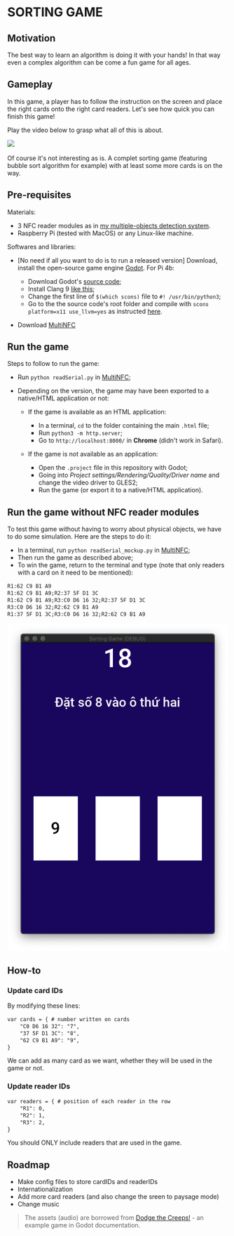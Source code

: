 # SORTING GAME

## Motivation

The best way to learn an algorithm is doing it with your hands! In that way even a complex algorithm can be come a fun game for all ages.

## Gameplay

In this game, a player has to follow the instruction on the screen and place the right cards onto the right card readers. Let's see how quick you can finish this game!

Play the video below to grasp what all of this is about.

[![](http://img.youtube.com/vi/1rLfiI8Qr10/0.jpg)](https://youtu.be/1rLfiI8Qr10)

Of course it's not interesting as is. A complet sorting game (featuring bubble sort algorithm for example) with at least some more cards is on the way.

## Pre-requisites

Materials:

* 3 NFC reader modules as in [my multiple-objects detection system](https://github.com/quantranfr/MultiNFC).
* Raspberry Pi (tested with MacOS) or any Linux-like machine.

Softwares and libraries:

* [No need if all you want to do is to run a released version] Download, install the open-source game engine [Godot](https://godotengine.org). For Pi 4b:

  * Download Godot's [source code](https://github.com/godotengine/godot/releases/tag/3.2.3-stable);
  * Install Clang 9 [like this](https://solarianprogrammer.com/2018/04/22/raspberry-pi-raspbian-install-clang-compile-cpp-17-programs/);
  * Change the first line of `$(which scons)` file to `#! /usr/bin/python3`;
  * Go to the the source code's root folder and compile with `scons platform=x11 use_llvm=yes` as instructed [here](https://docs.godotengine.org/en/stable/development/compiling/compiling_for_x11.html).

* Download [MultiNFC](https://github.com/quantranfr/MultiNFC)

## Run the game

Steps to follow to run the game:

* Run `python readSerial.py` in [MultiNFC](https://github.com/quantranfr/MultiNFC);
* Depending on the version, the game may have been exported to a native/HTML application or not:

  * If the game is available as an HTML application:

    * In a terminal, `cd` to the folder containing the main `.html` file;
    * Run `python3 -m http.server`;
    * Go to `http://localhost:8000/` in **Chrome** (didn't work in Safari).

  * If the game is not available as an application:

    * Open the `.project` file in this repository with Godot;
    * Going into *Project settings/Rendering/Quality/Driver name* and change the video driver to GLES2;
    * Run the game (or export it to a native/HTML application).

## Run the game without NFC reader modules

To test this game without having to worry about physical objects, we have to do some simulation. Here are the steps to do it:

* In a terminal, run `python readSerial_mockup.py` in [MultiNFC](https://github.com/quantranfr/MultiNFC);
* Then run the game as described above;
* To win the game, return to the terminal and type (note that only readers with a card on it need to be mentioned):

```
R1:62 C9 B1 A9
R1:62 C9 B1 A9;R2:37 5F D1 3C
R1:62 C9 B1 A9;R3:C0 D6 16 32;R2:37 5F D1 3C
R3:C0 D6 16 32;R2:62 C9 B1 A9
R1:37 5F D1 3C;R3:C0 D6 16 32;R2:62 C9 B1 A9
```

![](img/gameplay.png)

## How-to

### Update card IDs

By modifying these lines:

```
var cards = { # number written on cards
	"C0 D6 16 32": "7",
	"37 5F D1 3C": "8",
	"62 C9 B1 A9": "9",
}
```

We can add as many card as we want, whether they will be used in the game or not.

### Update reader IDs

```
var readers = { # position of each reader in the row
	"R1": 0,
	"R2": 1,
	"R3": 2,
}
```

You should ONLY include readers that are used in the game.

## Roadmap

* Make config files to store cardIDs and readerIDs
* Internationalization
* Add more card readers (and also change the sreen to paysage mode)
* Change music

> The assets (audio) are borrowed from [Dodge the Creeps!](https://docs.godotengine.org/en/stable/getting_started/step_by_step/your_first_game.html) - an example game in Godot documentation.
